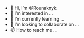 - 👋 Hi, I’m @Rounaknyk
- 👀 I’m interested in ...
- 🌱 I’m currently learning ...
- 💞️ I’m looking to collaborate on ...
- 📫 How to reach me ...

<!---
Rounaknyk/Rounaknyk is a ✨ special ✨ repository because its `README.md` (this file) appears on your GitHub profile.
You can click the Preview link to take a look at your changes.
--->
